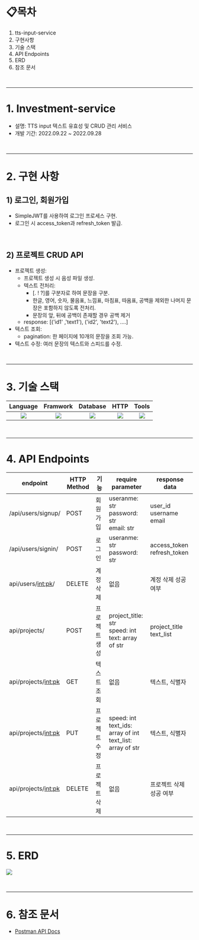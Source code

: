 # 📋목차

1. tts-input-service
2. 구현사항
3. 기술 스택
4. API Endpoints
5. ERD
6. 참조 문서

<br>

---

# 1. Investment-service
- 설명: TTS input 텍스트 유효성 및 CRUD 관리 서비스
- 개발 기간: 2022.09.22 ~ 2022.09.28

<br>

---


# 2. 구현 사항


## 1) 로그인, 회원가입

- SimpleJWT를 사용하여 로그인 프로세스 구현.
- 로그인 시 access_token과 refresh_token 발급.

<br>

## 2) 프로젝트 CRUD API

- 프로젝트 생성: 
    - 프로젝트 생성 시 음성 파일 생성.
    - 텍스트 전처리:
        - [. ! ?]를 구분자로 하여 문장을 구분.
        - 한글, 영어, 숫자, 물음표, 느낌표, 마침표, 따옴표, 공백을 제외한 나머지 문장은 포함하지 않도록 전처리.
        - 문장의 앞, 뒤에 공백이 존재할 경우 공백 제거
    - response: [('id1' ,'text1'), ('id2', 'text2'), ....]
- 텍스트 조회:
    - pagination: 한 페이지에 10개의 문장을 조회 가능.
- 텍스트 수정: 여러 문장의 텍스트와 스피드를 수정.

<br>

---

# 3. 기술 스택
Language | Framwork | Database | HTTP | Tools
| :----------------------------------------------------------------------------------------------------: | :----------------------------------------------------------------------------------------------------: | :--------------------------------------------------------------------------------------------------: | :----------------------------------------------------------------------------------------------------------: | :------------------------------------------------------------------------------------------------------: | 
| <img src="https://img.shields.io/badge/python-3776AB?style=for-the-badge&logo=python&logoColor=white"> | <img src="https://img.shields.io/badge/django-092E20?style=for-the-badge&logo=django&logoColor=white"> | <img src="https://img.shields.io/badge/mysql-4479A1?style=for-the-badge&logo=mysql&logoColor=white"> | <img src="https://img.shields.io/badge/postman-FF6C37?style=for-the-badge&logo=postman&logoColor=white"> | <img src="https://img.shields.io/badge/git-F05032?style=for-the-badge&logo=git&logoColor=white"> 


<br>

---

# 4. API Endpoints
| endpoint | HTTP Method | 기능   | require parameter                                                                                                   | response data |
|----------|-------------|------|---------------------------------------------------------------------------------------------------------------------|---------------|
| /api/users/signup/  | POST   | 회원가입 |  useranme: str <br> password: str <br> email: str  | user_id <br> username <br> email |
| /api/users/signin/ | POST   | 로그인 |  useranme: str <br> password: str  | access_token <br> refresh_token |
| api/users/<int:pk>/  | DELETE   | 계정 삭제 |  없음  | 계정 삭제 성공 여부 |
| api/projects/  | POST   | 프로젝트 생성 |  project_title: str <br> speed: int <br> text: array of str | project_title <br> text_list|
| api/projects/<int:pk>   | GET   | 텍스트 조회 |  없음 | 텍스트, 식별자 |
| api/projects/<int:pk>   | PUT   | 프로젝트 수정 |  speed: int <br> text_ids: array of int <br> text_list: array of str <br> | 텍스트, 식별자 |
| api/projects/<int:pk>   | DELETE   | 프로젝트 삭제 |  없음 | 프로젝트 삭제 성공 여부 |

<br>

---

# 5. ERD
![](https://user-images.githubusercontent.com/65996045/192437701-f49d5761-a761-4874-9e15-efe850382683.png)

<br>

---

# 6. 참조 문서
- [Postman API Docs](https://documenter.getpostman.com/view/21254145/2s83eyrGyY)
